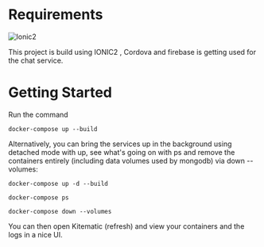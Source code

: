 Requirements
=================
![Ionic2](http://ionicframework.com/img/ionic-logo-blue.svg)

This project is build using IONIC2 , Cordova and firebase is getting used for the chat service.

Getting Started
=================

Run the command 
	
	docker-compose up --build

Alternatively, you can bring the services up in the background using detached mode with up, see what's going on with ps and remove the containers entirely (including data volumes used by mongodb) via down --volumes:

	docker-compose up -d --build
	
	docker-compose ps
	
	docker-compose down --volumes

You can then open Kitematic (refresh) and view your containers and the logs in a nice UI.
